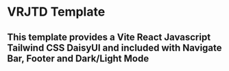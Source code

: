 # VRJTD Template

## This template provides a Vite React Javascript Tailwind CSS DaisyUI and included with Navigate Bar, Footer and Dark/Light Mode 


